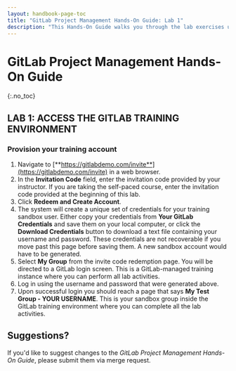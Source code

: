 ```yaml
---
layout: handbook-page-toc
title: "GitLab Project Management Hands-On Guide: Lab 1"
description: "This Hands-On Guide walks you through the lab exercises used in the GitLab Project Management course."
---
```

# GitLab Project Management Hands-On Guide
{:.no_toc}

## LAB 1: ACCESS THE GITLAB TRAINING ENVIRONMENT

### Provision your training account

1. Navigate to [**https://gitlabdemo.com/invite**](https://gitlabdemo.com/invite) in a web browser.
1. In the **Invitation Code** field, enter the invitation code provided by your instructor. If you are taking the self-paced course, enter the invitation code provided at the beginning of this lab.
1. Click **Redeem and Create Account**.
1. The system will create a unique set of credentials for your training sandbox user. Either copy your credentials from **Your GitLab Credentials** and save them on your local computer, or click the **Download Credentials** button to download a text file containing your username and password. These credentials are not recoverable if you move past this page before saving them. A new sandbox account would have to be generated.
1. Select **My Group** from the invite code redemption page. You will be directed to a GitLab login screen. This is a GitLab-managed training instance where you can perform all lab activities.
1. Log in using the username and password that were generated above.
1. Upon successful login you should reach a page that says **My Test Group - YOUR USERNAME**. This is your sandbox group inside the GitLab training environment where you can complete all the lab activities.
 
## Suggestions?

If you'd like to suggest changes to the *GitLab Project Management Hands-On Guide*, please submit them via merge request.
